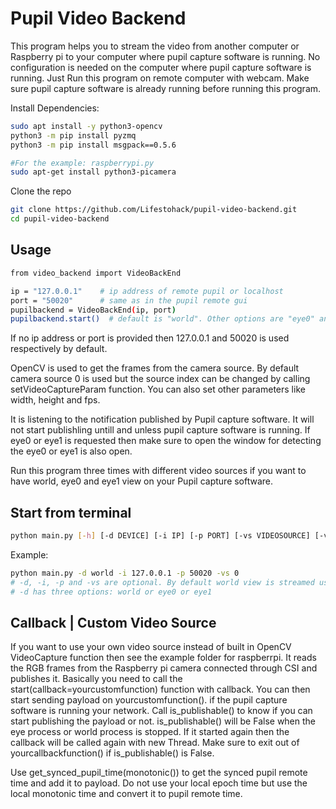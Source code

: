 # Pupil Video Backend

This program helps you to stream the video from another computer or Raspberry pi to your computer where pupil capture software is running. No configuration is needed on the computer where pupil capture software is running. Just Run this program on remote computer with webcam. Make sure pupil capture software is already running before running this program.

Install Dependencies:
```sh
sudo apt install -y python3-opencv
python3 -m pip install pyzmq
python3 -m pip install msgpack==0.5.6

#For the example: raspberrypi.py
sudo apt-get install python3-picamera
```

Clone the repo
```sh
git clone https://github.com/Lifestohack/pupil-video-backend.git
cd pupil-video-backend
```

## Usage
```sh
from video_backend import VideoBackEnd

ip = "127.0.0.1"    # ip address of remote pupil or localhost
port = "50020"      # same as in the pupil remote gui
pupilbackend = VideoBackEnd(ip, port)
pupilbackend.start()  # default is "world". Other options are "eye0" and "eye1".
```
If no ip address or port is provided then 127.0.0.1 and 50020 is used respectively by default.

OpenCV is used to get the frames from the camera source. By default camera source 0 is used but the source index can be changed by calling setVideoCaptureParam function. You can also set other parameters like width, height and fps.

It is listening to the notification published by Pupil capture software. It will not start publishling untill and unless pupil capture software is running. If eye0 or eye1 is requested then make sure to open the window for detecting the eye0 or eye1 is also open.

Run this program three times with different video sources if you want to have world, eye0 and eye1 view on your Pupil capture software.

## Start from terminal
```sh
python main.py [-h] [-d DEVICE] [-i IP] [-p PORT] [-vs VIDEOSOURCE] [-vp VIDEOPARAMETER]
```
Example:
```sh
python main.py -d world -i 127.0.0.1 -p 50020 -vs 0
# -d, -i, -p and -vs are optional. By default world view is streamed using videosource with Id 0.
# -d has three options: world or eye0 or eye1
```

## Callback | Custom Video Source

If you want to use your own video source instead of built in OpenCV VideoCapture function then see the example folder for raspberrpi. It reads the RGB frames from the Raspberry pi camera connected through CSI and publishes it. Basically you need to call the start(callback=yourcustomfunction) function with callback. You can then start sending payload on yourcustomfunction(). if the pupil capture software is running your network. Call is_publishable() to know if you can start publishing the payload or not. is_publishable() will be False when the eye process or world process is stopped. If it started again then the callback will be called again with new Thread. Make sure to exit out of yourcallbackfunction() if is_publishable() is False.

Use get_synced_pupil_time(monotonic()) to get the synced pupil remote time and add it to payload. Do not use your local epoch time but use the local monotonic time and convert it to pupil remote time.
